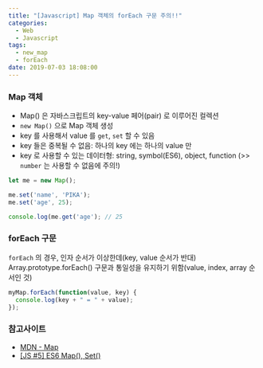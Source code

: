 ```yaml
---
title: "[Javascript] Map 객체의 forEach 구문 주의!!"
categories:
  - Web
  - Javascript
tags:
  - new_map
  - forEach
date: 2019-07-03 18:08:00
---
```


### Map 객체

- Map() 은 자바스크립트의 key-value 페어(pair) 로 이루어진 컬렉션
- `new Map()` 으로 Map 객체 생성
- key 를 사용해서 value 를 `get`, `set` 할 수 있음
- key 들은 중복될 수 없음: 하나의 key 에는 하나의 value 만
- key 로 사용할 수 있는 데이터형: string, symbol(ES6), object, function
  (>> `number` 는 사용할 수 없음에 주의!)

```js
let me = new Map();

me.set('name', 'PIKA');
me.set('age', 25);

console.log(me.get('age'); // 25
```

### forEach 구문

`forEach` 의 경우, 인자 순서가 이상한데(key, value 순서가 반대) Array.prototype.forEach() 구문과 통일성을 유지하기 위함(value, index, array 순서인 것)

```js
myMap.forEach(function(value, key) {
  console.log(key + " = " + value);
});
```

### 참고사이트

- [MDN - Map](https://developer.mozilla.org/ko/docs/Web/JavaScript/Reference/Global_Objects/Map)
- [[JS #5] ES6 Map(), Set()](https://medium.com/@hongkevin/js-5-es6-map-set-2a9ebf40f96b)
